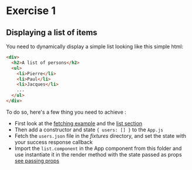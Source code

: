 # Exercise 1

## Displaying a list of items

You need to dynamically display a simple list looking like this simple html:

```html
<div>
  <h2>A list of persons</h2>
  <ul>
    <li>Pierre</li>
    <li>Paul</li>
    <li>Jacques</li>
    ...
  </ul>
</div>
```

To do so, here's a few thing you need to achieve :

- First look at the [fetching example](../../examples/users.json) and the [list section](../../examples/react/render/lists.js)
- Then add a constructor and state `{ users: [] }` to the `App.js`
- Fetch the `users.json` file in the _fixtures_ directory, and set the state with your success response callback
- Import the `list.component` in the App component from this folder and use instantiate it in the render method with the state passed as props [see passing props](#)
